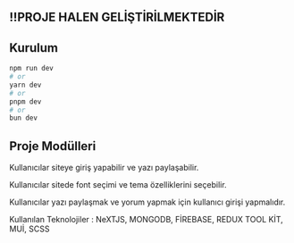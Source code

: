 ## !!PROJE HALEN GELİŞTİRİLMEKTEDİR

## Kurulum


```bash
npm run dev
# or
yarn dev
# or
pnpm dev
# or
bun dev
```

## Proje Modülleri

Kullanıcılar siteye giriş yapabilir ve yazı paylaşabilir. 

Kullanıcılar sitede font seçimi ve tema özelliklerini seçebilir.

Kullanıcılar yazı paylaşmak ve yorum yapmak için kullanıcı girişi yapmalıdır.


Kullanılan Teknolojiler : NeXTJS, MONGODB, FİREBASE, REDUX TOOL KİT, MUİ, SCSS
